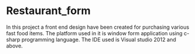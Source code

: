 # Restaurant_form
In this project a front end design have been created for purchasing various fast food items.
The platform used in it is window form application using c-sharp programming language.
The IDE used is Visual studio 2012 and above.
